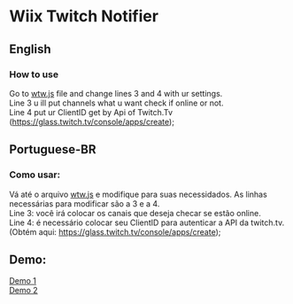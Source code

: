 # Wiix Twitch Notifier 

## English
### How to use

Go to <a href="wtw.js">wtw.js</a> file and change lines 3 and 4 with ur settings. <br>
Line 3 u ill put channels what u want check if online or not.<br>
Line 4 put ur ClientID get by Api of Twitch.Tv (https://glass.twitch.tv/console/apps/create);

## Portuguese-BR
### Como usar:

Vá até o arquivo <a href="wtw.js">wtw.js</a> e modifique para suas necessidados.
As linhas necessárias para modificar são a 3 e a 4.<br>
Line 3: você irá colocar os canais que deseja checar se estão online.<br>
Line 4: é necessário colocar seu ClientID para autenticar a API da twitch.tv. (Obtém aqui: <a href="https://glass.twitch.tv/console/apps/create">https://glass.twitch.tv/console/apps/create</a>);

## Demo: 
<a href="http://www.riot-global.com.br" target="_blank">Demo 1</a>
<br>
<a href="http://www.lycanzito.com.br" target="_blank">Demo 2</a>



